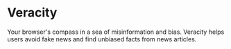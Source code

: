 # Veracity
Your browser's compass in a sea of misinformation and bias. Veracity helps users avoid fake news and find unbiased facts from news articles.
